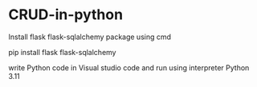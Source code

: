 # CRUD-in-python
Install flask flask-sqlalchemy package using cmd

pip install flask flask-sqlalchemy

write Python code in Visual studio code and run using interpreter Python 3.11

